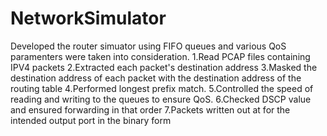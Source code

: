 # NetworkSimulator
Developed the router simuator using FIFO queues and various QoS paramenters were taken into consideration.
1.Read PCAP files containing IPV4 packets
2.Extracted each packet's destination address
3.Masked the destination address of each packet with the destination address of the routing table
4.Performed longest prefix match.
5.Controlled the speed of reading and writing to the queues to ensure QoS.
6.Checked DSCP value and ensured forwarding in that order
7.Packets written out at for the intended output port in the binary form
